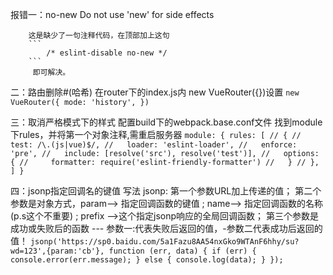 
报错一：no-new
        Do not use 'new' for side effects


        这是缺少了一句注释代码，在顶部加上这句 
        ```
            /* eslint-disable no-new */ 
        ```
         即可解决。

二：路由删除#(哈希) 
    在router下的index.js内 new VueRouter({})设置
    ```
    new VueRouter({
        mode: 'history',
    })
    ```

三：取消严格模式下的样式
    配置build下的webpack.base.conf文件
    找到module下rules，并将第一个对象注释,需重启服务器
    ```
    module: {
        rules: [
        // {
        //   test: /\.(js|vue)$/,
        //   loader: 'eslint-loader',
        //   enforce: 'pre',
        //   include: [resolve('src'), resolve('test')],
        //   options: {
        //     formatter: require('eslint-friendly-formatter')
        //   }
        // },
        ]
    }
    ```

四：jsonp指定回调名的键值 
    写法
    jsonp:
        第一个参数URL加上传递的值；
        第二个参数是对象方式，param--> 指定回调函数的键值 ; name--> 指定回调函数的名称(p.s这个不重要) ; prefix -->这个指定jsonp响应的全局回调函数；
        第三个参数是成功或失败后的函数 --- 参数一:代表失败后返回的值，-参数二代表成功后返回的值！
    ```
        jsonp('https://sp0.baidu.com/5a1Fazu8AA54nxGko9WTAnF6hhy/su?wd=123',{param:'cb'}, function (err, data) {
            if (err) {
                console.error(err.message);
            } else {
                console.log(data);
            }
        });
    ```